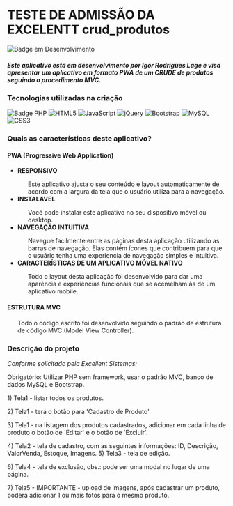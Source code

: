 # TESTE DE ADMISSÃO DA EXCELENTT crud_produtos
![Badge em Desenvolvimento](http://img.shields.io/static/v1?label=STATUS&message=EM%20DESENVOLVIMENTO&color=GREEN&style=for-the-badge)

<h5><i>Este aplicativo está em desenvolvimento por Igor Rodrigues Lage e visa apresentar um aplicativo em formato PWA de um CRUDE de produtos seguindo o procedimento MVC.</i></h5>


<h3>Tecnologias utilizadas na criação</h3>

![Badge PHP](https://img.shields.io/badge/php-%23777BB4.svg?style=for-the-badge&logo=php&logoColor=white) ![HTML5](https://img.shields.io/badge/html5-%23E34F26.svg?style=for-the-badge&logo=html5&logoColor=white) ![JavaScript](https://img.shields.io/badge/javascript-%23323330.svg?style=for-the-badge&logo=javascript&logoColor=%23F7DF1E) ![jQuery](https://img.shields.io/badge/jquery-%230769AD.svg?style=for-the-badge&logo=jquery&logoColor=white) ![Bootstrap](https://img.shields.io/badge/bootstrap-%23563D7C.svg?style=for-the-badge&logo=bootstrap&logoColor=white) ![MySQL](https://img.shields.io/badge/mysql-%2300f.svg?style=for-the-badge&logo=mysql&logoColor=white) ![CSS3](https://img.shields.io/badge/css3-%231572B6.svg?style=for-the-badge&logo=css3&logoColor=white) 

<h3>Quais as características deste aplicativo?</h3>
<h4>PWA (Progressive Web Application)</h4>
<ul>
    <li><b>RESPONSIVO</b></li>
        <ul>Este aplicativo ajusta o seu conteúdo e layout automaticamente de acordo com a largura da tela que  o usuário utiliza para a navegação.</ul>
    <li><b>INSTALAVEL</b></li>
        <ul>Você pode instalar este aplicativo no seu dispositivo móvel ou desktop.</ul>
    <li><b>NAVEGAÇÃO INTUITIVA</b></li>
        <ul>Navegue facilmente entre as páginas desta aplicação utilizando as barras de navegação. Elas contém ícones que contribuem para que o usuário tenha uma experiencia de navegação simples e intuitiva.</ul>
    <li><b>CARACTERÍSTICAS DE UM APLICATIVO MÓVEL NATIVO</b></li>
        <ul>Todo o layout desta aplicação foi desenvolvido para dar uma aparência e experiências funcionais que se acemelham às de um aplicativo mobile.</ul>
</ul>

<h4>ESTRUTURA MVC</h4>
<ul>Todo o código escrito foi desenvolvido seguindo o padrão de estrutura de código MVC (Model View Controller).</ul>


<h3>Descrição do projeto</h3>
<i>Conforme solicitado pela Excellent Sistemas:</i><br>
<p>Obrigatório: Utilizar PHP sem framework, usar o padrão MVC, banco de dados MySQL e Bootstrap.</p>

<p>1) Tela1 - listar todos os produtos.</p>
<p>2) Tela1 - terá o botão para 'Cadastro de Produto'</p>
<p>3) Tela1 - na listagem dos produtos cadastrados, adicionar em cada linha de produto o botão de 'Editar' e o botão de 'Excluir'.</p>
<p>4) Tela2 - tela de cadastro, com as seguintes informações: ID, Descrição, ValorVenda, Estoque, Imagens.
5) Tela3 - tela de edição.</p>
<p>6) Tela4 - tela de exclusão, obs.: pode ser uma modal no lugar de uma página.</p>
<p>7) Tela5 - IMPORTANTE - upload de imagens, após cadastrar um produto, poderá adicionar 1 ou mais fotos para o mesmo produto.</p>